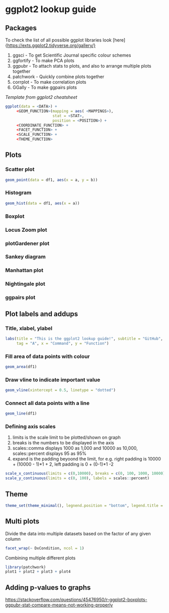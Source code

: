 # ggplot2 lookup guide

## Packages

To check the list of all possible ggplot libraries look [here]{https://exts.ggplot2.tidyverse.org/gallery/} 
<ol>
     <li>ggsci - To get Scientific Journal specific colour schemes</li>
     <li>ggfortify - To make PCA plots</li>
     <li>ggpubr - To attach stats to plots, and also to arrange multiple plots together</li>
     <li>patchwork - Quickly combine plots together</li>
     <li>corrplot - To make correlation plots</li>
     <li>GGally - To make ggpairs plots</li>
</ol>
            
*Template from ggplot2 cheatsheet*

```r
ggplot(data = <DATA>) +
     <GEOM_FUNCTION>(mapping = aes( <MAPPINGS>),
                     stat = <STAT>,
                     position = <POSITION>) +
     <COORDINATE_FUNCTION> +
     <FACET_FUNCTION> +
     <SCALE_FUNCTION> +
     <THEME_FUNCTION>
```

## Plots

### Scatter plot
```r
geom_point(data = df1, aes(x = a, y = b))
```

### Histogram
```r
geom_hist(data = df1, aes(x = a))
```

### Boxplot

### Locus Zoom plot

### plotGardener plot

### Sankey diagram

### Manhattan plot

### Nightingale plot

### ggpairs plot

## Plot labels and addups

### Title, xlabel, ylabel
```r
labs(title = "This is the ggplot2 lookup guide!", subtitle = "GitHub", caption = "Source: ggplot2",
     tag = "A", x = "Command", y = "Function") 
```

### Fill area of data points with colour
```r
geom_area(df1)
```

### Draw vline to indicate important value
```r
geom_vline(xintercept = 0.5, linetype = "dotted")
```

### Connect all data points with a line
```r
geom_line(df1)
```

### Defining axis scales
1. limits is the scale limit to be plotted/shown on graph
2. breaks is the numbers to be displayed in the axis
3. scales::comma displays 1000 as 1,000 and 10000 as 10,000, scales::percent displays 95 as 95%
4. expand is the padding beyoond the limit, for e.g. right padding is 10000 + (10000 - 1)*1 + 2,
   left padding is 0 + (0-1)*1 -2
```r
scale_x_continuous(limits = c(0,10000), breaks = c(0, 100, 1000, 10000), labels = scales::comma, expand = (1, 2)) +
scale_y_continuous(limits = c(0, 100), labels = scales::percent)
```

## Theme
```r
theme_set(theme_minimal(), legnend.position = "bottom", legend.title = "Tutorial")
```
## Multi plots
Divide the data into multiple datasets based on the factor of any given column
```r
facet_wrap(~ DxCondition, ncol = 1)
```

Combining multiple different plots
```r
library(patchwork)
plot1 + plot2 + plot3 + plot4
```

## Adding p-values to graphs

https://stackoverflow.com/questions/45476950/r-ggplot2-boxplots-ggpubr-stat-compare-means-not-working-properly

